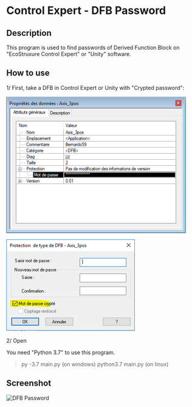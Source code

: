 # Control Expert - DFB Password

## Description
This program is used to find passwords of Derived Function Block on "EcoStruxure Control Expert" or "Unity" software.

## How to use
1/ First, take a DFB in Control Expert or Unity with "Crypted password": 

![DFB_Crypted_1](https://github.com/Bernardo59/ControlExpertDFBPassword/blob/master/assets/DFB_2.PNG?raw=true) 

![DFB_Crypted_2](https://github.com/Bernardo59/ControlExpertDFBPassword/blob/master/assets/DFB_3.PNG?raw=true) 

2/ Open




You need "Python 3.7" to use this program.  

>py -3.7 main.py (on windows)
>python3.7 main.py (on linux)

## Screenshot
![DFB Password](https://raw.githubusercontent.com/Bernardo59/ControlExpertDFBPassword_Window/master/assets/EcoStruxureDFBPassword.PNG)
